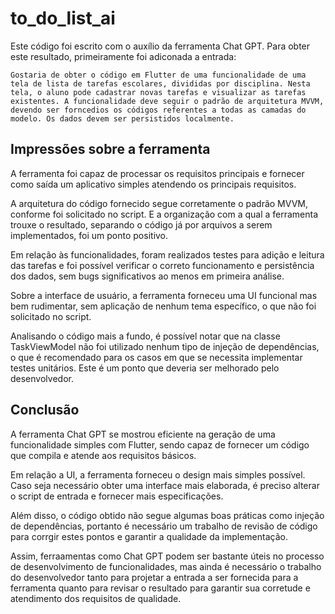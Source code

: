 # to_do_list_ai

Este código foi escrito com o auxílio da ferramenta Chat GPT. Para obter este resultado, primeiramente foi adiconada a entrada:

```
Gostaria de obter o código em Flutter de uma funcionalidade de uma tela de lista de tarefas escolares, divididas por disciplina. Nesta tela, o aluno pode cadastrar novas tarefas e visualizar as tarefas existentes. A funcionalidade deve seguir o padrão de arquitetura MVVM, devendo ser forncedios os códigos referentes a todas as camadas do modelo. Os dados devem ser persistidos localmente.
```

## Impressões sobre a ferramenta

A ferramenta foi capaz de processar os requisitos principais e fornecer como saída um aplicativo simples atendendo os principais requisitos.

A arquitetura do código fornecido segue corretamente o padrão MVVM, conforme foi solicitado no script. E a organização com a qual a ferramenta trouxe o resultado, separando o código já por arquivos a serem implementados, foi um ponto positivo.

Em relação às funcionalidades, foram realizados testes para adição e leitura das tarefas e foi possível verificar o correto funcionamento e persistência dos dados, sem bugs significativos ao menos em primeira análise.

Sobre a interface de usuário, a ferramenta forneceu uma UI funcional mas bem rudimentar, sem aplicação de nenhum tema específico, o que não foi solicitado no script.

Analisando o código mais a fundo, é possível notar que na classe TaskViewModel não foi utilizado nenhum tipo de injeção de dependências, o que é recomendado para os casos em que se necessita implementar testes unitários. Este é um ponto que deveria ser melhorado pelo desenvolvedor.

## Conclusão

A ferramenta Chat GPT se mostrou eficiente na geração de uma funcionalidade simples com Flutter, sendo capaz de fornecer um código que compila e atende aos requisitos básicos.

Em relação a UI, a ferramenta forneceu o design mais simples possível. Caso seja necessário obter uma interface mais elaborada, é preciso alterar o script de entrada e fornecer mais especificações.

Além disso, o código obtido não segue algumas boas práticas como injeção de dependências, portanto é necessário um trabalho de revisão de código para corrgir estes pontos e garantir a qualidade da implementação.

Assim, ferraamentas como Chat GPT podem ser bastante úteis no processo de desenvolvimento de funcionalidades, mas ainda é necessário o trabalho do desenvolvedor tanto para projetar a entrada a ser fornecida para a ferramenta quanto para revisar o resultado para garantir sua corretude e atendimento dos requisitos de qualidade.
